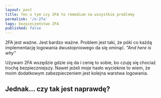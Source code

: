 ```yaml
---
layout: post
title: Ten o tym czy 2FA to remedium na wszystkie problemy
permalink: '/o-2fa'
tags: bezpieczeństwo 2FA
published: false
---
```


2FA jest ważne. Jest bardzo ważne. Problem jest taki, że póki co każdą implementację logowania dwustopniowego da się ominąć. *"And here is why"*

Używam 2FA wszędzie gdzie się da i cenię to sobie, bo czuję się chociaż trochę bezpieczniejszy. Nawet jeżeli moje hasło wycieknie to wiem, że moim dodatkowym zabezpieczeniem jest kolejna warstwa logowania.

<h2>Jednak... czy tak jest naprawdę?</h2>
